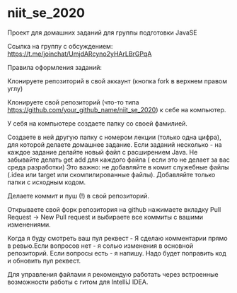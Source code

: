 # niit_se_2020

Проект для домашних заданий для группы подготовки JavaSE

Ссылка на группу с обсуждением:
https://t.me/joinchat/UmjdARcyno2yHArLBrGPqA 


Правила оформления заданий:

Клонируете репозиторий в свой аккаунт (кнопка fork в верхнем правом углу)

Клонируете свой репозиторий (что-то типа https://github.com/your_github_name/niit_se_2020) к себе на компьютер.

У себя на компьютере создаете папку со своей фамилией. 

Создаете в ней другую папку с номером лекции (только одна цифра), для которой делаете домашнее задание. 
Если заданий несколько - на каждое задание делайте новый файл с расширением Java. 
Не забывайте делать get add для каждого файла ( если это не делает за вас среда разработки)
Это важно: не добавляйте в комит служебные файлы (.idea или target или скомпилированные файлы).
 Добавляйте только папки с исходным кодом. 

Делаете коммит и пуш (!) в свой репозиторий.

Открываете свой форк репозитория на github  нажимаете вкладку Pull Request -> New Pull request и выбираете все коммиты с вашими изменениями.

Когда я буду смотреть ваш пул реквест - Я сделаю комментарии прямо в ревью.Если вопросов нет - я солью изменения в основной репозиторий. Если вопросы есть - я напишу. Надо будет поправить код и обновить пул реквест.

Для управления файлами я рекомендую работать через встроенные возможности работы с гитом для IntelliJ IDEA.
